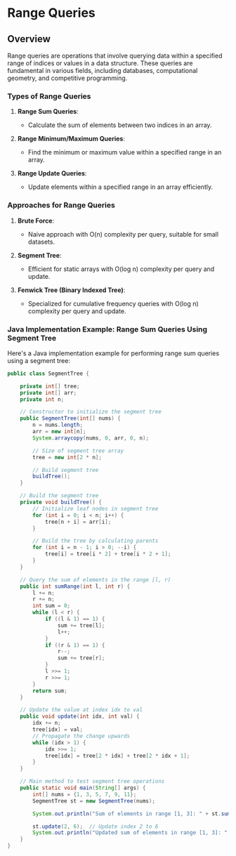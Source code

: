 # Range Queries

## Overview

Range queries are operations that involve querying data within a specified range of indices or values in a data structure. These queries are fundamental in various fields, including databases, computational geometry, and competitive programming.

### Types of Range Queries

1. **Range Sum Queries**:
   - Calculate the sum of elements between two indices in an array.

2. **Range Minimum/Maximum Queries**:
   - Find the minimum or maximum value within a specified range in an array.

3. **Range Update Queries**:
   - Update elements within a specified range in an array efficiently.

### Approaches for Range Queries

1. **Brute Force**:
   - Naive approach with O(n) complexity per query, suitable for small datasets.

2. **Segment Tree**:
   - Efficient for static arrays with O(log n) complexity per query and update.

3. **Fenwick Tree (Binary Indexed Tree)**:
   - Specialized for cumulative frequency queries with O(log n) complexity per query and update.

### Java Implementation Example: Range Sum Queries Using Segment Tree

Here's a Java implementation example for performing range sum queries using a segment tree:

```java
public class SegmentTree {

    private int[] tree;
    private int[] arr;
    private int n;

    // Constructor to initialize the segment tree
    public SegmentTree(int[] nums) {
        n = nums.length;
        arr = new int[n];
        System.arraycopy(nums, 0, arr, 0, n);

        // Size of segment tree array
        tree = new int[2 * n];

        // Build segment tree
        buildTree();
    }

    // Build the segment tree
    private void buildTree() {
        // Initialize leaf nodes in segment tree
        for (int i = 0; i < n; i++) {
            tree[n + i] = arr[i];
        }

        // Build the tree by calculating parents
        for (int i = n - 1; i > 0; --i) {
            tree[i] = tree[i * 2] + tree[i * 2 + 1];
        }
    }

    // Query the sum of elements in the range [l, r)
    public int sumRange(int l, int r) {
        l += n;
        r += n;
        int sum = 0;
        while (l < r) {
            if ((l & 1) == 1) {
                sum += tree[l];
                l++;
            }
            if ((r & 1) == 1) {
                r--;
                sum += tree[r];
            }
            l >>= 1;
            r >>= 1;
        }
        return sum;
    }

    // Update the value at index idx to val
    public void update(int idx, int val) {
        idx += n;
        tree[idx] = val;
        // Propagate the change upwards
        while (idx > 1) {
            idx >>= 1;
            tree[idx] = tree[2 * idx] + tree[2 * idx + 1];
        }
    }

    // Main method to test segment tree operations
    public static void main(String[] args) {
        int[] nums = {1, 3, 5, 7, 9, 11};
        SegmentTree st = new SegmentTree(nums);

        System.out.println("Sum of elements in range [1, 3]: " + st.sumRange(1, 4));

        st.update(2, 6);  // Update index 2 to 6
        System.out.println("Updated sum of elements in range [1, 3]: " + st.sumRange(1, 4));
    }
}
